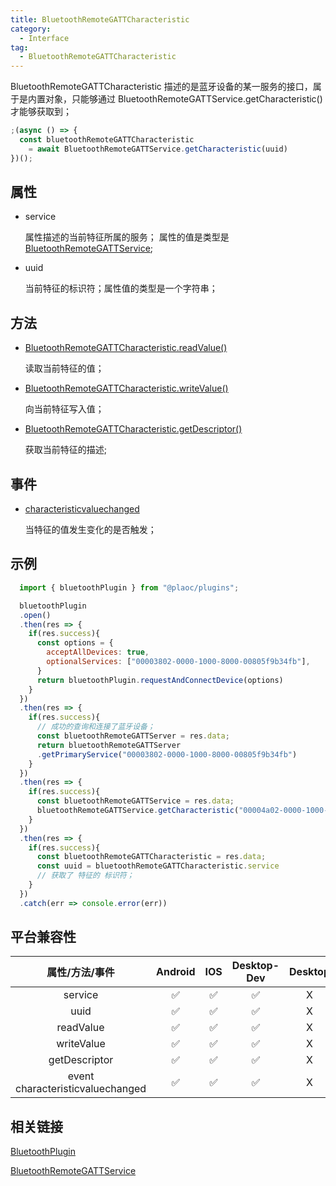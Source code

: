 ```yaml
---
title: BluetoothRemoteGATTCharacteristic
category:
  - Interface
tag:
  - BluetoothRemoteGATTCharacteristic 
---
```


BluetoothRemoteGATTCharacteristic 描述的是蓝牙设备的某一服务的接口，属于是内置对象，只能够通过 BluetoothRemoteGATTService.getCharacteristic()才能够获取到；

```js
;(async () => {
  const bluetoothRemoteGATTCharacteristic 
    = await BluetoothRemoteGATTService.getCharacteristic(uuid)
})();
```

## 属性

  - service

    属性描述的当前特征所属的服务；
    属性的值是类型是 [BluetoothRemoteGATTService](../bluetooth-remote-gatt-service/index.md);

  
  - uuid

    当前特征的标识符；属性值的类型是一个字符串；
 

## 方法

  - [BluetoothRemoteGATTCharacteristic.readValue()](./read-value.md)

    读取当前特征的值；

  - [BluetoothRemoteGATTCharacteristic.writeValue()](./write-value.md)

    向当前特征写入值；
  
  - [BluetoothRemoteGATTCharacteristic.getDescriptor()](./get-descriptor.md)

    获取当前特征的描述;

## 事件

  - [characteristicvaluechanged](./event-characteristic-value-changed.md)

    当特征的值发生变化的是否触发；

## 示例
```js
  import { bluetoothPlugin } from "@plaoc/plugins";

  bluetoothPlugin
  .open()
  .then(res => {
    if(res.success){
      const options = {
        acceptAllDevices: true,
        optionalServices: ["00003802-0000-1000-8000-00805f9b34fb"],
      }
      return bluetoothPlugin.requestAndConnectDevice(options)
    }
  })
  .then(res => {
    if(res.success){
      // 成功的查询和连接了蓝牙设备；
      const bluetoothRemoteGATTServer = res.data;
      return bluetoothRemoteGATTServer
      .getPrimaryService("00003802-0000-1000-8000-00805f9b34fb")
    }
  })
  .then(res => {
    if(res.success){
      const bluetoothRemoteGATTService = res.data;
      bluetoothRemoteGATTService.getCharacteristic("00004a02-0000-1000-8000-00805f9b34fb")
    }
  })
  .then(res => {
    if(res.success){
      const bluetoothRemoteGATTCharacteristic = res.data;
      const uuid = bluetoothRemoteGATTCharacteristic.service
      // 获取了 特征的 标识符；
    }
  })
  .catch(err => console.error(err))
```

## 平台兼容性

| 属性/方法/事件                      | Android | IOS | Desktop-Dev | Desktop |
|:---------------------------------:|:-------:|:---:|:-----------:|:-------:|
| service                           | ✅      | ✅   | ✅          | X       |
| uuid                              | ✅      | ✅   | ✅          | X       |
| readValue                         | ✅      | ✅   | ✅          | X       |
| writeValue                        | ✅      | ✅   | ✅          | X       |
| getDescriptor                     | ✅      | ✅   | ✅          | X       |
| event characteristicvaluechanged  | ✅      | ✅   | ✅          | X       |


## 相关链接

[BluetoothPlugin](../../plugin/bluetooth/index.md)

[BluetoothRemoteGATTService](../bluetooth-remote-gatt-service/index.md)


